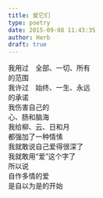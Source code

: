 ```yaml
---  
title: 爱它们  
type: poetry  
date: 2015-09-08 11:43:35  
author: Herb  
draft: true
---    
```

我用过　全部、一切、所有    
的范围    
我许过　始终、一生、永远    
的承诺    
我伤害自己的    
心、肠和脑海    
我给柳、云、日和月    
都强加了一种情愫    
我就敢说自己爱得很深了    
我就敢用“爱”这个字了    
所以说    
自作多情的爱    
是自以为是的开始